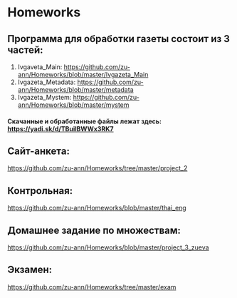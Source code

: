 # Homeworks

## Программа для обработки газеты состоит из 3 частей:

  1. Ivgaveta_Main: https://github.com/zu-ann/Homeworks/blob/master/Ivgazeta_Main
  2. Ivgazeta_Metadata: https://github.com/zu-ann/Homeworks/blob/master/metadata
  3. Ivgazeta_Mystem: https://github.com/zu-ann/Homeworks/blob/master/mystem

#### Cкачанные и обработанные файлы лежат здесь: https://yadi.sk/d/TBuilBWWx3RK7

## Сайт-анкета:
  https://github.com/zu-ann/Homeworks/tree/master/project_2

## Контрольная:
  https://github.com/zu-ann/Homeworks/blob/master/thai_eng
  
## Домашнее задание по множествам:
  https://github.com/zu-ann/Homeworks/blob/master/project_3_zueva

## Экзамен:
  https://github.com/zu-ann/Homeworks/tree/master/exam
